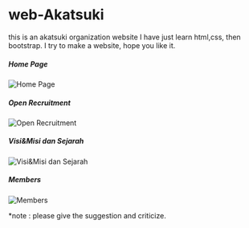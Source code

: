 # web-Akatsuki
this is an akatsuki organization website
I have just learn html,css, then bootstrap. I try to make a website, hope you like it.



##### Home Page
![Home Page](./preview/landingpage.png)

##### Open Recruitment
![Open Recruitment](./preview/openrecruitman.png)

##### Visi&Misi dan Sejarah
![Visi&Misi dan Sejarah](./preview/visi_sejarah.png)

##### Members
![Members](./preview/members.png)


*note :
please give the suggestion and criticize.
